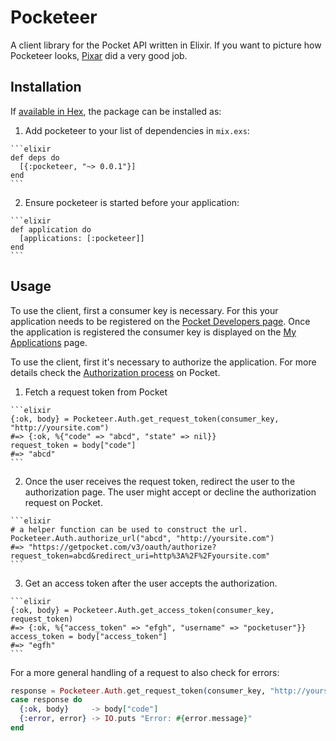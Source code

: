 # Pocketeer

A client library for the Pocket API written in Elixir. If you want to picture how Pocketeer looks, [Pixar](http://pixar.wikia.com/wiki/Pocketeer) did a very good job.

## Installation

If [available in Hex](https://hex.pm/docs/publish), the package can be installed as:

  1. Add pocketeer to your list of dependencies in `mix.exs`:

    ```elixir
    def deps do
      [{:pocketeer, "~> 0.0.1"}]
    end
    ```

  2. Ensure pocketeer is started before your application:

    ```elixir
    def application do
      [applications: [:pocketeer]]
    end
    ```

## Usage

To use the client, first a consumer key is necessary. For this your application needs to be registered on the [Pocket Developers page](https://getpocket.com/developer/apps/new).
Once the application is registered the consumer key is displayed on the [My Applications](https://getpocket.com/developer/apps/) page.

To use the client, first it's necessary to authorize the application. For more details check the [Authorization process](https://getpocket.com/developer/docs/authentication) on Pocket.

  1. Fetch a request token from Pocket

    ```elixir
    {:ok, body} = Pocketeer.Auth.get_request_token(consumer_key, "http://yoursite.com")
    #=> {:ok, %{"code" => "abcd", "state" => nil}}
    request_token = body["code"]
    #=> "abcd"
    ```

  2. Once the user receives the request token, redirect the user to the authorization page.
     The user might accept or decline the authorization request on Pocket.

    ```elixir
    # a helper function can be used to construct the url.
    Pocketeer.Auth.authorize_url("abcd", "http://yoursite.com")
    #=> "https://getpocket.com/v3/oauth/authorize?request_token=abcd&redirect_uri=http%3A%2F%2Fyoursite.com"
    ```

  3. Get an access token after the user accepts the authorization.

    ```elixir
    {:ok, body} = Pocketeer.Auth.get_access_token(consumer_key, request_token)
    #=> {:ok, %{"access_token" => "efgh", "username" => "pocketuser"}}
    access_token = body["access_token"]
    #=> "egfh"
    ```

For a more general handling of a request to also check for errors:

```elixir
response = Pocketeer.Auth.get_request_token(consumer_key, "http://yoursite.com")
case response do
  {:ok, body}     -> body["code"]
  {:error, error} -> IO.puts "Error: #{error.message}"
end
```